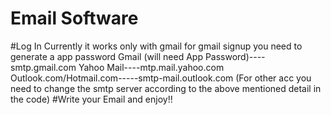 # Email Software
#Log In
  Currently it works only with gmail
  for gmail signup you need to generate a app password
  Gmail (will need App Password)----smtp.gmail.com
  Yahoo Mail----mtp.mail.yahoo.com
  Outlook.com/Hotmail.com-----smtp-mail.outlook.com
  (For other acc you need to change the smtp server according to the above mentioned detail in the code)
#Write your Email and enjoy!!
